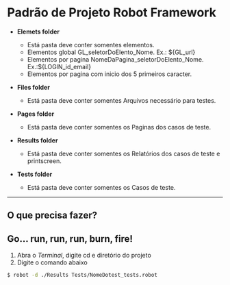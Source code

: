 # Padrão de Projeto **Robot Framework**

* **Elemets folder**
    * Está pasta deve conter somentes elementos.
    * Elementos global GL_seletorDoElento_Nome. Ex.: ${GL_url}
    * Elementos por pagina NomeDaPagina_seletorDoElento_Nome. Ex.:${LOGIN_id_email}
    * Elementos por pagina com inicio dos 5 primeiros caracter.

* **Files folder**
    * Está pasta deve conter somentes Arquivos necessário para testes.

* **Pages folder**
     * Está pasta deve conter somentes os Paginas dos casos de teste.

* **Results folder**
    * Está pasta deve conter somentes os Relatórios dos casos de teste e printscreen.

* **Tests folder**
    * Está pasta deve conter somentes os Casos de teste.
---


## O que precisa fazer?
## Go... run, run, run, burn, fire!
1. Abra o _Terminal_, digite cd e diretório do projeto
2. Digite o comando abaixo
  ```sh
  $ robot -d ./Results Tests/NomeDotest_tests.robot
  ```

